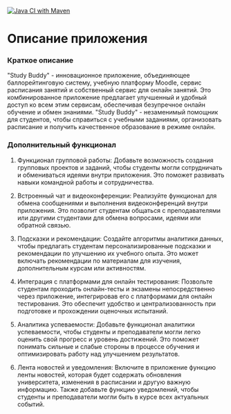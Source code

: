 [![Java CI with Maven](https://github.com/woodemai/study-buddy-api/actions/workflows/maven.yml/badge.svg)](https://github.com/woodemai/study-buddy-api/actions/workflows/maven.yml)
# Описание приложения

### Краткое описание

"Study Buddy" - инновационное приложение, объединяющее баллорейтинговую систему, учебную платформу Moodle, сервис
расписания занятий и собственный сервис для онлайн занятий. Это комбинированное приложение предлагает улучшенный и
удобный доступ ко всем этим сервисам, обеспечивая безупречное онлайн обучение и обмен знаниями. "Study Buddy" -
незаменимый помощник для студентов, чтобы справиться с учебными заданиями, организовать расписание и получить
качественное образование в режиме онлайн.

### Дополнительный функционал

1. Функционал групповой работы: Добавьте возможность создания групповых проектов и заданий, чтобы студенты могли
   сотрудничать и обмениваться идеями внутри приложения. Это поможет развивать навыки командной работы и сотрудничества.

2. Встроенный чат и видеоконференции: Реализуйте функционал для обмена сообщениями и выполнения видеоконференций внутри
   приложения. Это позволит студентам общаться с преподавателями или другими студентами для обмена вопросами, идеями или
   обратной связью.

3. Подсказки и рекомендации: Создайте алгоритмы аналитики данных, чтобы предлагать студентам персонализированные
   подсказки и рекомендации по улучшению их учебного опыта. Это может включать рекомендации по материалам для изучения,
   дополнительным курсам или активностям.

4. Интеграция с платформами для онлайн тестирования: Позвольте студентам проходить онлайн-тесты и экзамены
   непосредственно через приложение, интегрировав его с платформами для онлайн тестирования. Это обеспечит удобство и
   централизованность при подготовке и прохождении оценочных испытаний.

5. Аналитика успеваемости: Добавьте функционал аналитики успеваемости, чтобы студенты и преподаватели могли легко
   оценить свой прогресс и уровень достижений. Это поможет понимать сильные и слабые стороны в процессе обучения и
   оптимизировать работу над улучшением результатов.

6. Лента новостей и уведомления: Включите в приложение функцию ленты новостей, которая будет содержать обновления
   университета, изменения в расписании и другую важную информацию. Также добавьте функцию уведомлений, чтобы студенты и
   преподаватели могли быть в курсе всех актуальных событий.
